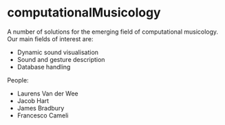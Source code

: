 # computationalMusicology

A number of solutions for the emerging field of computational musicology. Our main fields of interest are:

* Dynamic sound visualisation
* Sound and gesture description
* Database handling

People:
* Laurens Van der Wee
* Jacob Hart
* James Bradbury
* Francesco Cameli